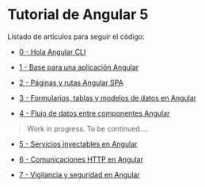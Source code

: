# Tutorial de Angular 5

Listado de artículos para seguir el código:

- [0 - Hola Angular CLI](http://academia-binaria.com/hola-angular-cli/)

- [1 - Base para una aplicación Angular](http://academia-binaria.com/base-aplicacion-angular/)

- [2 - Páginas y rutas Angular SPA](http://academia-binaria.com/paginas-y-rutas-angular-spa/)

- [3 - Formularios, tablas y modelos de datos en Angular](http://academia-binaria.com/formularios-tablas-y-modelos-de-datos-en-angular//)

- [4 - Flujo de datos entre componentes Angular](http://academia-binaria.com/flujo-de-datos-entre-componentes-angular/)

> Work in progress. To be continued....

- [5 - Servicios inyectables en Angular](http://academia-binaria.com/categories/Tutorial/Angular/)

- [6 - Comunicaciones HTTP en Angular](http://academia-binaria.com/categories/Tutorial/Angular/)

- [7 - Vigilancia y seguridad en Angular](http://academia-binaria.com/categories/Tutorial/Angular/)